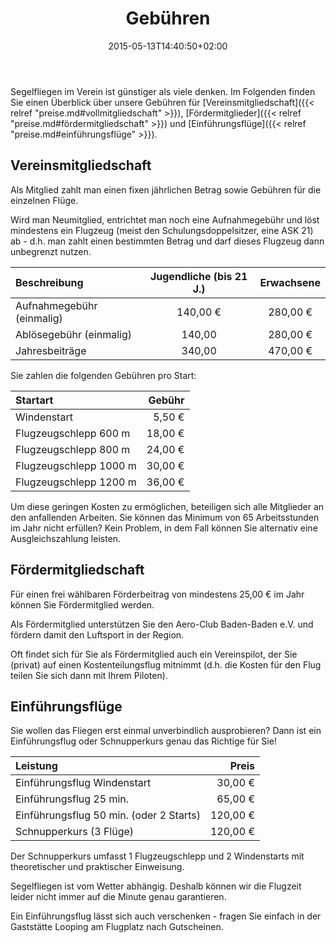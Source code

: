 ﻿---
date: "2015-05-13T14:40:50+02:00"
draft: false
title: "Gebühren"
description: "Preisliste des Aero-Club Baden-Baden e.V. für Schnupperflüge, Fördermitgliedschaft und Vereinsmitgliedschaft."
HeaderImgUrl: "/img/header/header_fschlepp3278.jpg"
---

Segelfliegen im Verein ist günstiger als viele denken. Im Folgenden finden Sie einen Überblick über unsere Gebühren für  [Vereinsmitgliedschaft]({{< relref "preise.md#vollmitgliedschaft" >}}), [Fördermitglieder]({{< relref "preise.md#fördermitgliedschaft" >}}) und [Einführungsflüge]({{< relref "preise.md#einführungsflüge" >}}).

Vereinsmitgliedschaft
------------------

Als Mitglied zahlt man einen fixen jährlichen Betrag sowie Gebühren für die einzelnen Flüge.

Wird man Neumitglied, entrichtet man noch eine Aufnahmegebühr und löst mindestens ein Flugzeug (meist den Schulungsdoppelsitzer, eine ASK 21) ab - d.h. man zahlt einen bestimmten Betrag und darf dieses Flugzeug dann unbegrenzt nutzen.

| Beschreibung              | Jugendliche (bis 21 J.) | Erwachsene |
| :------------------------ | :--------------------:  | :--------: |
| Aufnahmegebühr (einmalig) | 140,00 €                | 280,00 €   |
| Ablösegebühr (einmalig)   | 140,00                  | 280,00 €   |
| Jahresbeiträge            | 340,00                  | 470,00 €   |

Sie zahlen die folgenden Gebühren pro Start:

| Startart                 | Gebühr  |
| :----------------------- | ------: |
| Windenstart              |  5,50 € |
| Flugzeugschlepp 600 m    | 18,00 € |
| Flugzeugschlepp 800 m    | 24,00 € |
| Flugzeugschlepp 1000 m   | 30,00 € |
| Flugzeugschlepp 1200 m   | 36,00 € |

Um diese geringen Kosten zu ermöglichen, beteiligen sich alle Mitglieder an den anfallenden Arbeiten. Sie können das Minimum von 65 Arbeitsstunden im Jahr nicht erfüllen? Kein Problem, in dem Fall können Sie alternativ eine Ausgleichszahlung leisten.

Fördermitgliedschaft
--------------------

Für einen frei wählbaren Förderbeitrag von mindestens 25,00 € im Jahr können Sie Fördermitglied werden.

Als Fördermitglied unterstützen Sie den Aero-Club Baden-Baden e.V. und fördern damit den Luftsport in der Region.

Oft findet sich für Sie als Fördermitglied auch ein Vereinspilot, der Sie (privat) auf einen Kostenteilungsflug mitnimmt (d.h. die Kosten für den Flug teilen Sie sich dann mit Ihrem Piloten).

Einführungsflüge
----------------
Sie wollen das Fliegen erst einmal unverbindlich ausprobieren? Dann ist ein Einführungsflug oder Schnupperkurs genau das Richtige für Sie!

| Leistung                                |    Preis |
| :-------------------------------------  | -------: |
| Einführungsflug Windenstart             |  30,00 € |
| Einführungsflug 25 min.                 |  65,00 € |
| Einführungsflug 50 min. (oder 2 Starts) | 120,00 € |
| Schnupperkurs (3 Flüge)                 | 120,00 € |

Der Schnupperkurs umfasst 1 Flugzeugschlepp und 2 Windenstarts mit theoretischer und praktischer Einweisung.

Segelfliegen ist vom Wetter abhängig. Deshalb können wir die Flugzeit leider nicht immer auf die Minute genau garantieren.

Ein Einführungsflug lässt sich auch verschenken - fragen Sie einfach in der Gaststätte Looping am Flugplatz nach Gutscheinen.
